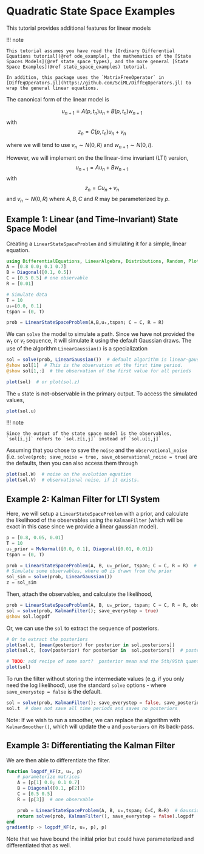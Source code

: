 # Quadratic State Space Examples

This tutorial provides additional features for linear models

!!! note

    This tutorial assumes you have read the [Ordinary Differential Equations tutorial](@ref ode_example), the mathematics of the [State Spaces Models](@ref state_space_types), and the more general [State Space Examples](@ref state_space_examples) tutorial.
    
    In addition, this package uses the `MatrixFreeOperator` in [DiffEqOperators.jl](https://github.com/SciML/DiffEqOperators.jl) to wrap the general linear equations.


The canonical form of the linear model is

$$
u_{n+1} = A(p, t_n) u_n + B(p,t_n) w_{n+1}
$$
with
$$
z_n = C(p, t_n) u_n +  v_n
$$

where we will tend to use $v_n \sim N(0, R)$ and $w_{n+1} \sim N(0,I)$.


However, we will implement  on the the linear-time invariant (LTI) version,
$$
u_{n+1} = A u_n +  B w_{n+1}
$$
with
$$
z_n = C u_n +  v_n
$$
and $v_n \sim N(0, R)$ where $A, B, C$ and $R$ may be parameterized by $p$.

## Example 1: Linear (and Time-Invariant) State Space Model

Creating a `LinearStateSpaceProblem` and simulating it for a simple, linear equation.

```julia
using DifferentialEquations, LinearAlgebra, Distributions, Random, Plots
A = [0.8 0.0; 0.1 0.7]
B = Diagonal([0.1, 0.5])
C = [0.5 0.5] # one observable
R = [0.01]

# Simulate data
T = 10
u₀=[0.0, 0.1]
tspan = (0, T)

prob = LinearStateSpaceProblem(A,B,u₀,tspan; C = C, R = R)
```

We can `solve` the model to simulate a path.  Since we have not provided the $w_t$ or $v_t$ sequence, it will simulate it using the default Gaussian draws.  The use of the algorithm `LinearGaussian()` is a specialization

```julia
sol = solve(prob, LinearGaussian())  # default algorithm is linear-gaussian iteration
@show sol[1]  # This is the observation at the first time period.
@show sol[1,:]  # the observation of the first value for all periods

plot(sol)  # or plot(sol.z)
```

The `u` state is not-observable in the primary output.  To access the simulated values,

```julia
plot(sol.u)
```

!!! note

    Since the output of the state space model is the observables, `sol[i,j]` refers to `sol.z[i,j]` instead of `sol.u[i,j]`

Assuming that you chose to save the `noise` and the `observational_noise` (i.e. `solve(prob; save_noise = true, save_observational_noise = true`) are the defaults, then you can also access them through

```julia
plot(sol.W)  # noise on the evolution equation
plot(sol.V)  # observational noise, if it exists.
````

## Example 2: Kalman Filter for LTI System

Here, we will setup a `LinearStateSpaceProblem` with a prior, and calculate the likelihood of the observables using the `KalmanFilter` (which will be exact in this case since we provide a linear gaussian model).

```julia
p = [0.8, 0.05, 0.01]
T = 10
u₀_prior = MvNormal([0.0, 0.1], Diagonal([0.01, 0.01])
tspan = (0, T)

prob = LinearStateSpaceProblem(A, B, u₀_prior, tspan; C = C, R = R)  # prior for initial condition
# Simulate some observables, where u0 is drawn from the prior
sol_sim = solve(prob, LinearGaussian())
z = sol_sim
```

Then, attach the observables, and calculate the likelihood,

```julia
prob = LinearStateSpaceProblem(A, B, u₀_prior, tspan; C = C, R = R, observables = z)
sol = solve(prob, KalmanFilter(); save_everystep = true)
@show sol.logpdf
```

Or, we can use the `sol` to extract the sequence of posteriors.

```julia
# Or to extract the posteriors
plot(sol.t, [mean(posterior) for posterior in sol.posteriors])
plot(sol.t, [cov(posterior) for posterior in  sol.posteriors])  # posterior covariance

# TODO: add recipe of some sort?  posterior mean and the 5th/95th quantiles around it?
plot(sol)
```

To run the filter without storing the intermediate values (e.g. if you only need the log likelihood), use the standard `solve` options - where `save_everystep = false` is the default.

```julia
sol = solve(prob, KalmanFilter(); save_everystep = false, save_posteriors = false)
sol.t  # does not save all time periods and saves no posteriors
```

Note: If we wish to run a smoother, we can replace the algorithm with `KalmanSmoother()`, which will update the `u` and `posteriors` on its back-pass.


## Example 3: Differentiating the Kalman Filter

We are then able to differentiate the filter.
```julia
function logpdf_KF(z, u₀, p)
    # parameterize matrices
    A = [p[1] 0.0; 0.1 0.7]
    B = Diagonal([0.1, p[2]])
    C = [0.5 0.5]
    R = [p[3]]  # one observable

    prob = LinearStateSpaceProblem(A, B, u₀,tspan; C=C, R=R)  # Gaussian noise
    return solve(prob, KalmanFilter(), save_everystep = false).logpdf
end
gradient(p -> logpdf_KF(z, u₀, p), p)
```

Note that we have bound the initial prior but could have parameterized and differentiated that as well.
